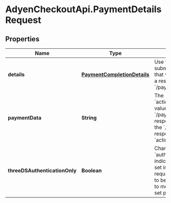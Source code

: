 # AdyenCheckoutApi.PaymentDetailsRequest

## Properties

Name | Type | Description | Notes
------------ | ------------- | ------------- | -------------
**details** | [**PaymentCompletionDetails**](PaymentCompletionDetails.md) | Use this collection to submit the details that were returned as a result of the &#x60;/payments&#x60; call. | 
**paymentData** | **String** | The &#x60;action.paymentData&#x60; value from the &#x60;/payments&#x60; response. Required if the &#x60;/payments&#x60; response contained &#x60;action.paymentData&#x60;.  | [optional] 
**threeDSAuthenticationOnly** | **Boolean** | Change the &#x60;authenticationOnly&#x60; indicator originally set in the &#x60;/payments&#x60; request. Only needs to be set if you want to modify the value set previously. | [optional] 



